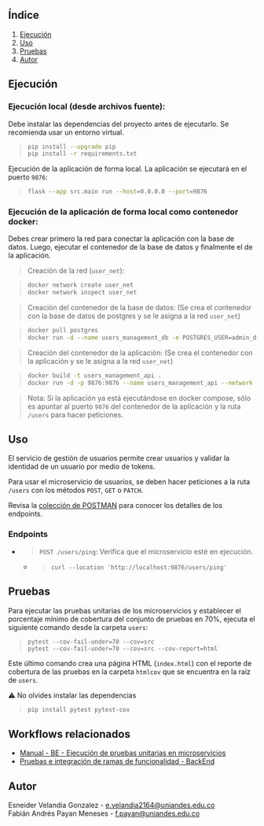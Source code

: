 ## Índice

1. [Ejecución](#ejecución)
2. [Uso](#uso)
3. [Pruebas](#pruebas)
4. [Autor](#autor)

## Ejecución

### Ejecución local (desde archivos fuente):

Debe instalar las dependencias del proyecto antes de ejecutarlo. Se recomienda usar un entorno virtual.

> ```bash
> pip install --upgrade pip
> pip install -r requirements.txt
> ```

Ejecución de la aplicación de forma local. La aplicación se ejecutará en el puerto `9876`:

> ```bash
> flask --app src.main run --host=0.0.0.0 --port=9876
> ```

### Ejecución de la aplicación de forma local como contenedor docker:

Debes crear primero la red para conectar la aplicación con la base de datos. Luego, ejecutar el contenedor de la base de datos y finalmente el de la aplicación.

> Creación de la red (`user_net`): 

> ```bash
> docker network create user_net
> docker network inspect user_net
> ```

> Creación del contenedor de la base de datos: (Se crea el contenedor con la base de datos de postgres y se le asigna a la red `user_net`)

> ```bash
> docker pull postgres
> docker run -d --name users_management_db -e POSTGRES_USER=admin_db -e POSTGRES_PASSWORD=user_db_pw -e POSTGRES_DB=user_db -p 5434:5432 --network=user_net postgres
> ```

> Creación del contenedor de la aplicación: (Se crea el contenedor con la aplicación y se le asigna a la red `user_net`)

> ```bash 
> docker build -t users_management_api .
> docker run -d -p 9876:9876 --name users_management_api --network user_net -e DB_USER=admin_db -e DB_PASSWORD=user_db_pw -e DB_HOST=users_management_db -e DB_PORT=5432 -e DB_NAME=user_db users_management_api
> ```

> Nota: Si la aplicación ya está ejecutándose en docker compose, sólo es apuntar al puerto `9876` del contenedor de la aplicación y la ruta `/users` para hacer peticiones.

## Uso

El servicio de gestión de usuarios permite crear usuarios y validar la identidad de un usuario por medio de tokens.

Para usar el microservicio de usuarios, se deben hacer peticiones a la ruta `/users` con los métodos `POST`, `GET` o `PATCH`.

Revisa la [colección de POSTMAN](https://github.com/fanpay/ABCall/blob/main/backend/collections/ABCall.postman_collection.json) para conocer los detalles de los endpoints.

### Endpoints
- > `POST /users/ping`: Verifica que el microservicio esté en ejecución.
  - > ``` curl --location 'http://localhost:9876/users/ping' ```



## Pruebas

Para ejecutar las pruebas unitarias de los microservicios y establecer el porcentaje mínimo de cobertura del conjunto de pruebas en 70%, ejecuta el siguiente comando desde la carpeta `users`:
> ```
> pytest --cov-fail-under=70 --cov=src
> pytest --cov-fail-under=70 --cov=src --cov-report=html
> ```

Este último comando crea una página HTML (`index.html`) con el reporte de cobertura de las pruebas en la carpeta `htmlcov` que se encuentra en la raíz de `users`.

:warning: No olvides instalar las dependencias
> ``` bash
> pip install pytest pytest-cov
> ```


## Workflows relacionados
* [Manual - BE - Ejecución de pruebas unitarias en microservicios](https://github.com/fanpay/ABCall/actions/workflows/be_manual_unit_testing.yml)
* [Pruebas e integración de ramas de funcionalidad - BackEnd](https://github.com/fanpay/ABCall/actions/workflows/be_integration.yml)


## Autor

Esneider Velandia Gonzalez - e.velandia2164@uniandes.edu.co<br/>
Fabián Andrés Payan Meneses - f.payan@uniandes.edu.co
